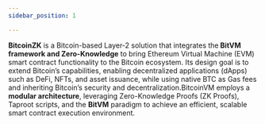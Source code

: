 ```yaml
---
sidebar_position: 1

---
```


**BitcoinZK** is a Bitcoin-based Layer-2 solution that integrates th&#x65;**&#x20;BitVM framework and Zero-Knowledge** to bring Ethereum Virtual Machine (EVM) smart contract functionality to the Bitcoin ecosystem. Its design goal is to extend Bitcoin’s capabilities, enabling decentralized applications (dApps) such as DeFi, NFTs, and asset issuance, while using native BTC as Gas fees and inheriting Bitcoin’s security and decentralization.BitcoinVM employs a **modular architecture**, leveraging Zero-Knowledge Proofs (ZK Proofs), Taproot scripts, and the **BitVM** paradigm to achieve an efficient, scalable smart contract execution environment.&#x20;